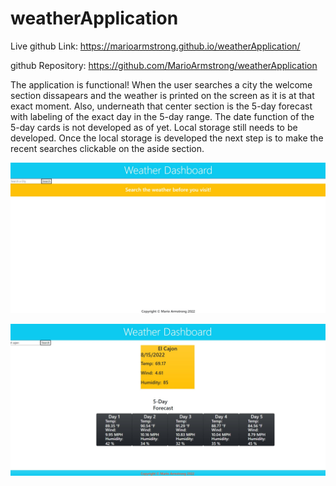 # weatherApplication

Live github Link: https://marioarmstrong.github.io/weatherApplication/ 

github Repository: https://github.com/MarioArmstrong/weatherApplication

The application is functional! When the user searches a city the welcome section dissapears and the weather is printed on the screen as it is at that exact moment. Also, underneath that center section is the 5-day forecast with labeling of the exact day in the 5-day range. The date function of the 5-day cards is not developed as of yet. Local storage still needs to be developed. Once the local storage is developed the next step is to make the recent searches clickable on the aside section.

![](./assets/extra/Screenshot%202022-08-03%20171445.jpg)

![](./assets/extra/Screenshot%202022-08-15%20225720.jpg)

